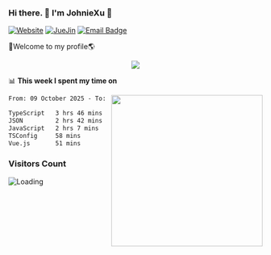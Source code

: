 ### Hi there. 👋 I'm JohnieXu :lemon:

[![Website](https://img.shields.io/badge/-Website-c14438?style=flat-square&logo=w&logoColor=white)](https://johniexu.github.io/)
[![JueJin](https://img.shields.io/badge/-JueJin-c14438?style=flat-square&logo=j&logoColor=white)](https://juejin.cn/user/2277843822444958)
[![Email Badge](https://img.shields.io/badge/-Email-c14438?style=flat-square&logo=Email&logoColor=white&link=mailto:281910378@qq.com)](mailto:281910378@qq.com)

🚀Welcome to my profile🌎

<center>
<img align='center' src="https://images.unsplash.com/photo-1690689636978-90d0f3592791?ixlib=rb-4.0.3&ixid=M3wxMjA3fDB8MHxwaG90by1wYWdlfHx8fGVufDB8fHx8fA%3D%3D&auto=format&fit=crop&w=2070&q=80">
</center>

📊 **This week I spent my time on**

<img align='right' width="300" src="https://github-readme-stats.vercel.app/api?username=JohnieXu&show_icons=true&title_color=fff&icon_color=79ff97&text_color=9f9f9f&bg_color=151515&count_private=true">

<!--START_SECTION:waka-->

```txt
From: 09 October 2025 - To: 16 October 2025

TypeScript   3 hrs 46 mins   ███████▓░░░░░░░░░░░░░░░░░   30.82 %
JSON         2 hrs 42 mins   █████▓░░░░░░░░░░░░░░░░░░░   22.03 %
JavaScript   2 hrs 7 mins    ████▒░░░░░░░░░░░░░░░░░░░░   17.29 %
TSConfig     58 mins         ██░░░░░░░░░░░░░░░░░░░░░░░   07.94 %
Vue.js       51 mins         █▓░░░░░░░░░░░░░░░░░░░░░░░   06.96 %
```

<!--END_SECTION:waka-->

### Visitors Count
<img align="left" src = "https://profile-counter.deno.dev/JohnieXu/count.svg" alt ="Loading">
